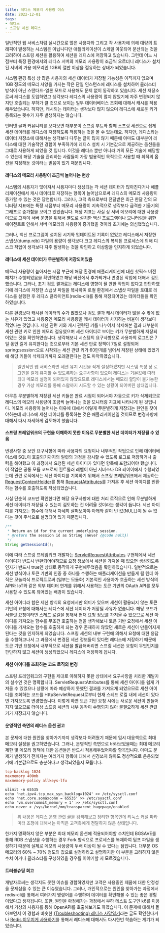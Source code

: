 ```yaml
---
title: 레디스 메모리 사용량 이슈
date: 2022-12-01
tags:
- 레디스
- 스프링 세션 레디스
---
```


일반적인 웹 서비스처럼 실시간으로 많은 사용자와 그리고 각 사용자에 의해 대량의 트래픽이 발생하는 시스템은 아닙니다만 애플리케이션이 스케일 아웃되어 분산되는 것을 고려하여 스프링 세션을 활용하여 세션을 레디스에 저장하고 있습니다. 그런데 어느 시점부터 특정 환경에서의 레디스 서버의 메모리 사용량이 조금씩 오르더니 레디스가 설치된 서버의 가용 메모리인 1GB의 절반 이상을 점유하는 상태가 되었습니다.

시스템 환경 특성 상 많은 사용자의 세션 데이터가 저장될 가능성은 아직까지 없으며 1GB 정도의 메모리 사양을 가지는 작은 단일 인스턴스에 레디스를 설치하여 클러스터 방식이 아닌 스탠다드-얼론 모드로 사용해도 문제 없이 동작하고 있습니다. 세션 저장소로써 레디스를 도입하였고 생각보다 레디스의 사용량이 많지 않았기에 자주 변경되지 않지만 호출되는 부하가 클 것으로 보이는 일부 데이터베이스 조회에 대해서 캐시를 적용해두었습니다. 하지만, 캐시되는 데이터는 생각보다 많지 않으며 레디스에 새로운 키가 등록되는 횟수가 자주 발생하지는 않습니다.

인터넷 글과 커뮤니티를 보다보면 대부분이 스프링 부트와 함께 스프링 세션으로 쉽게 세션 데이터를 레디스에 저장하도록 적용하는 것을 볼 수 있는데요. 하지만, 레디스라는 데이터 저장소에 대해서는 생각보다 다루는 글이 많지 않기 때문에 아마도 대부분이 레디스에 대한 기술적인 경험이 부족하기에 레디스 설치 시 기본값으로 제공하는 옵션들을 그대로 사용하게 되었을 것 입니다. 이것을 레디스 뿐만 아니라 거의 모든 기술에 해당할 수 있는데 해당 기술을 관리하는 사람들이 가장 범용적인 목적으로 사용할 때 최적의 옵션을 지정해둔 것이라는 믿음이 있기 때문입니다.

#### 레디스의 메모리 사용량이 조금씩 늘어나는 현상
시스템의 사용자가 많아져서 사용자마다 생성되는 각 세션 데이터가 많아진다거나 애플리케이션에서 캐시 데이터로 저장하는 항목이 늘어남으로써 레디스의 메모리 사용량이 증가할 수 있는 것은 당연합니다. 그러나, 고객 측으로부터 전달받은 최근 한달 간의 모니터링 지표에는 특정 시점부터 메모리 사용량이 지속적으로 생각보다 급격한 기울기의 그래프로 증가함을 보이고 있었습니다. 해당 지표는 사실 상 서버 메모리에 대한 사용량이므로 고객이 서버 운영을 위해서 별도로 설치한 백신 프로그램이나 모니터링을 위한 에이전트로 인해서 서버 메모리의 사용량이 증가했을 것이라 초기에는 의심했었습니다.

그러나, 백신 프로그램이 설치된 시기와 업데이트된 기록이 없었고 레디스에서 저장한 스냅샷(dump.rdb) 파일의 용량이 생각보다 크고 레디스의 복제된 프로세스에 의해 디스크 작업이 생각보다 자주 발생하는 것을 확인하고 이상함을 인지하게 되었습니다.

#### 레디스에 세션 데이터가 무분별하게 저장되어있음
메모리 사용량이 높아지는 시점 부근에 해당 환경에 애플리케이션에 대한 핫픽스 버전 패치가 수행되었음을 확인하였고 해당 버전에서 추가되거나 변경된 작업에 대해서 검토했습니다. 그러나, 초기 검토 결과로는 레디스에 영향이 될 만한 작업이 없다고 판단하였기에 레디스에 저장한 스냅샷 파일을 복사하여 로컬 환경에서 스냅샷 파일을 토대로 레디스를 실행한 후 레디스 클라이언트(redis-cli)를 통해 저장되어있는 데이터들을 확인하였습니다. 

다른 환경보다 캐시된 데이터의 수가 많았으나 검토 결과 캐시 데이터가 많을 수 밖에 없는 사유가 있었고 사용중인 메모리 사용량을 캐시 데이터가 차지하는 비율이 생각보다 적었다는 것입니다. 세션 관련 키와 캐시 관련된 키를 나누어서 삭제해본 결과 대부분이 세션 관련 키로 인한 메모리 점유였으며 세션 아이디로 보이는 키가 무분별하게 저장되어있는 것을 확인하였습니다. 생각해보니 시스템의 요구사항으로 사용자의 로그인은 7일 동안 길게 유지한다는 것으로부터 기본 세션 만료 정책이 7일로 설정되어 spring:session:으로 시작되는 세션 관련 키가 60만개를 넘어서 저장된 상태에 있었기에 해당 키들이 삭제되기까지 오래걸린다는 점도 파악하였습니다.

> 일반적인 웹 서비스라면 세션 유지 시간을 작게 설정하겠지만 시스템 특성 상 로그인을 길게 유지할 수 있도록하는 요구사항이 있으며 레디스는 기본값에 따라 최대 메모리 설정이 되어있지 않았으므로 레디스에서는 메모리 할당이 불가능한 경우 가상 메모리를 통해 스왑까지 시도할 수 있는 상황이 되어버린 상태입니다.

아무튼 무분별하게 저장된 세션 키들은 만료 시점이 되어서야 자동으로 키가 삭제되므로 레디스의 메모리 사용량이 조금씩 늘어나는 것을 모니터링 지표에 나타나게 된 것입니다. 메모리 사용량이 늘어나는 이유에 대해서 이렇게 무분별하게 저장되는 원인을 찾아야하는데 레디스에 세션 데이터를 등록하는 것은 애플리케이션일 것이므로 변경사항에 대해서 다시 자세하게 검토해야 했습니다.

#### 스프링 프레임워크의 구현을 이해하지 못한 이유로 무분별한 세션 데이터가 저장될 수 있음
변경사항 중 보안 요구사항에 따라 사용자의 요청이나 내부적인 작업으로 인해 데이터베이스에 SQL이 호출되기까지의 일련의 과정을 감시할 수 있도록 로그로 저장하거나 출력을 해야했고 이 과정에서 요청된 세션 아이디가 있다면 항목에 포함되어야 했습니다. 이 작업은 공통 모듈 코드로써 컨트롤러 레벨이 아닌 서비스나 DB 레이어에서 수행되었는데 관련 로직에서는 세션 아이디를 기록하기 위해서 스프링 프레임워크에서 제공하는 [RequestContextHolder](https://github.com/spring-projects/spring-framework/blob/main/spring-web/src/main/java/org/springframework/web/context/request/RequestContextHolder.java)를 통해 [RequestAttributes](https://github.com/spring-projects/spring-framework/blob/main/spring-web/src/main/java/org/springframework/web/context/request/RequestAttributes.java)를 가져온 후 세션 아이디를 반환하는 함수를 호출하도록 작성되었습니다.

사실 단순히 코드만 확인한다면 해당 요구사항에 대한 처리 로직으로 인해 무분별하게 세션 데이터가 저장될 수 있는지 검토하는 건 어려울 것이라는 생각이 듭니다. 세션 아이디를 가져오는 함수에 대해서 자세히 살펴보아야 아래와 같이 빈 값(NULL)이 될 수 없다는 것이 주석으로 설명되어 있기 때문입니다.

```java
/**
 * Return an id for the current underlying session.
 * @return the session id as String (never {@code null})
 */
String getSessionId();
```

이에 따라 스프링 프레임워크 개발자는 [ServletRequestAttributes](https://github.com/spring-projects/spring-framework/blob/52e967a5256d389f486b0159e05e2656e4411701/spring-web/src/main/java/org/springframework/web/context/request/ServletRequestAttributes.java#L138-L142) 구현체에서 세션 아이디가 반드시 반환되어야하므로 요청 정보에서 세션을 가져올 때 없으면 생성되도록 인자가 반드시 true인 상태로 동작하게 구현해두었음을 확인하였습니다. 일반적으로는 세션 방식이나 토큰 기반의 인증 중 하나를 수행하는 애플리케이션을 만들게 될 텐데 아직은 모놀리식 프로젝트로써 (일부는 모듈화) 기본적인 사용자가 호출하는 세션 방식의 API와 IoT와 같은 외부 데이터 연계를 위해서 사용하는 토큰 기반의 OAuth API를 모두 사용할 수 있도록 되어있는 배경이 있습니다.

세션 아이디라 함은 세션 방식의 요청에서만 의미가 있으며 세션이 활용되지 않는 토큰 기반의 요청에 대해서는 레디스에 세션 데이터가 저장될 사유가 없습니다. 해당 코드가 서블릿 요청이라면 스레드 로컬을 통해서 현재 요청 정보를 가져올 수 있으므로 세션 아이디를 가져오는 함수를 무조건 호출하는 점을 생각해보니 토큰 기반 요청에서 세션 아이디를 가져오는 함수를 호출하게 되는 경우 존재하지 않았던 새로운 세션이 만들어지게 된다는 것을 인지하게 되었습니다. 스프링 세션의 내부 구현에 의해서 요청에 대한 응답을 수행하고나서 그 과정에서 변경된 세션 정보들이 있다면 레디스에 저장하기 때문에 토큰 기반 요청에서 내부적으로 세션을 발급해버리면 스프링 세션은 요청이 무엇인지를 판단하지 않고 세션이 생성되었으니 레디스에 저장하게 됩니다.

#### 세션 아이디를 조회하는 코드 로직의 변경
스프링 프레임워크의 구현을 제대로 이해하지 못한 상태에서 요구사항을 처리한 개발자의 실수인 것은 명확합니다. ServletRequestAttributes를 통해 세션 아이디를 쉽게 가져올 수 있었으나 상황에 따라 예상하지 못했던 결과를 가져오게 되었으므로 세션 아이디를 조회하는 코드를 HttpServletRequest로부터 현재 스레드 로컬 내에 세션이 있다면 가져오도록 변경했습니다. 이렇게 하면 토큰 기반 요청 시에는 새로운 세션이 만들어지지 않으므로 더이상 스프링 세션의 내부 동작이 수행되지 않아 불필요하게 세션 관련 키가 저장되지 않습니다.

#### 운영적인 측면의 레디스 옵션 권고
본 문제에 대한 원인을 찾아가기까지 생각보다 어려웠기 때문에 임시 대응책으로 최대 메모리 설정을 권고하였습니다. 그러나, 운영적인 측면으로 바라보았을때는 최대 메모리 제한 및 메모리 정책에 대한 옵션들은 반드시 적용해두었어야할 항목입니다. 아마도 문제가 발생하기 전까지는 여러가지 항목에 대해서 신경쓰지 않아도 정상적으로 운용되었기에 기본값으로도 충분하다고 생각되었을지 모릅니다.

```conf
tcp-backlog 1024
maxmemory 400mb
maxmemory-policy allkeys-lfu
```

```shell
ulimit -n 65535
echo 'net.ipv4.tcp_max_syn_backlog=1024' >> /etc/sysctl.conf
echo 'net.core.somaxconn = 65535' >> /etc/sysctl.conf
echo 'vm.overcommit_memory = 1' >> /etc/sysctl.conf
echo never > /sys/kernel/mm/transparent_hugepage/enabled
```

> 위 내용은 레디스 운영 관련 글을 검색해보고 정리한 항목인데 리눅스 커널 파라미터 조정에 대해서는 아직은 고객측에게 전달하지 않은 상태입니다. 

한가지 명확하지 않은 부분은 최대 메모리 옵션에 적용되어야할 수치인데 BGSAVE를 통해 RDB 스냅샷을 수행하는 경우 Fork 방식으로 프로세스를 복제하여 덤프 파일을 생성하기 때문에 실제로 메모리 사용량이 두배 이상이 될 수 있다는 점입니다. 대부분 OS 메모리의 60% ~ 70% 정도의 값으로 설정하라고 설명하지만 이 부분을 고려하지 않은 수치 이거나 클러스터를 구성하였을 경우를 이야기할 지 모르겠습니다.

#### 트러블슈팅 회고
개발자로써는 생각지도 못한 이슈를 경험하였지만 고객은 사용중인 제품에 대한 안정성을 문제삼을 수 있는 큰 이슈였습니다. 그러나, 개인적으로는 원인을 찾아가는 과정에서 redis-cli를 통해서 여러가지 명령어를 수행하며 데이터를 확인해볼 수 있는 좋은 경험이었다고 생각됩니다. 또한, 원인을 확정해가는 과정에서 부하 테스트 도구인 k6를 이용해서 가상의 사용자를 통해 OpenAPI를 호출해보기도 하였습니다. 이 문제에 대해서 돌아보면서 이 경험과 비슷한 [(Troubleshooting) 레디스 사망일기](https://perfectacle.github.io/2019/05/29/redis-monitoring/)라는 글도 확인한다거나 [Redis 야무지게 사용하기](https://www.youtube.com/watch?v=92NizoBL4uA)를 통해서 레디스에 대해서도 다시한번 학습하는 계기가 되었습니다. 